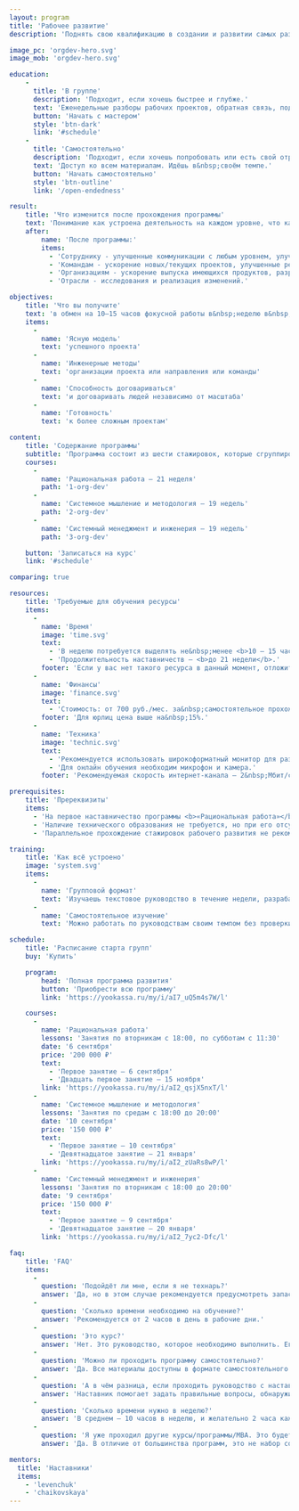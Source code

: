 ```yaml
---
layout: program
title: 'Рабочее развитие'
description: 'Поднять свою квалификацию в создании и развитии самых разных систем, от классических "железных" и программных до организационных и сообществ.'

image_pc: 'orgdev-hero.svg'
image_mob: 'orgdev-hero.svg'

education:
    -
      title: 'В группе'
      description: 'Подходит, если хочешь быстрее и глубже.'
      text: 'Еженедельные разборы рабочих проектов, обратная связь, поддержка наставника.'
      button: 'Начать с мастером'
      style: 'btn-dark'
      link: '#schedule'
    -
      title: 'Самостоятельно'
      description: 'Подходит, если хочешь попробовать или есть свой отработанных метод длительной поддержки внимания на&nbsp;обучении.'
      text: 'Доступ ко всем материалам. Идёшь в&nbsp;своём темпе.'
      button: 'Начать самостоятельно'
      style: 'btn-outline'
      link: '/open-endedness'

result:
    title: 'Что изменится после прохождения программы'
    text: 'Понимание как устроена деятельность на каждом уровне, что как и где изменить для именно твоего проекта, чтобы пожары превратились в размеренную ритмичную деятельность с управляемыми и при этом развиваемыми дальше результатами.'
    after:
        name: 'После программы:'
        items:
          - 'Сотруднику - улучшенные коммуникации с любым уровнем, улучшенные сроки и результаты работ (через моделирование), ускоренное освоение других предметных областей, ускоренная адаптация в новых проектах.'
          - 'Командам - ускорение новых/текущих проектов, улучшенные результаты проектов, улучшенные взаимодействия между командами, подбор и замена методов работы на более результативные.'
          - 'Организациям - ускорение выпуска имеющихся продуктов, разработка новых, мониторинг среды и корректировка стратегий, коллаборации, развитие клиентуры.'
          - 'Отрасли - исследования и реализация изменений.'

objectives:
    title: 'Что вы получите'
    text: 'в обмен на 10–15 часов фокусной работы в&nbsp;неделю в&nbsp;течение 19–21&nbsp;недель'
    items:
      -
        name: 'Ясную модель'
        text: 'успешного проекта'
      -
        name: 'Инженерные методы'
        text: 'организации проекта или направления или команды'
      -
        name: 'Способность договариваться'
        text: 'и договаривать людей независимо от масштаба'
      -
        name: 'Готовность'
        text: 'к более сложным проектам'

content:
    title: 'Содержание программы'
    subtitle: 'Программа состоит из шести стажировок, которые сгруппированы для удобства прохождения'
    courses:
      -
        name: 'Рациональная работа – 21 неделя'
        path: '1-org-dev'
      -
        name: 'Системное мышление и методология – 19 недель'
        path: '2-org-dev'
      -
        name: 'Системный менеджмент и инженерия – 19 недель'
        path: '3-org-dev'

    button: 'Записаться на курс'
    link: '#schedule'

comparing: true

resources:
    title: 'Требуемые для обучения ресурсы'
    items:
      -
        name: 'Время'
        image: 'time.svg'
        text:
          - 'В неделю потребуется выделять не&nbsp;менее <b>10 — 15 часов</b>.'
          - 'Продолжительность наставничеств — <b>до 21 недели</b>.'
        footer: 'Если у вас нет такого ресурса в данный момент, отложите прохождение наставничеств.'
      -
        name: 'Финансы'
        image: 'finance.svg'
        text:
          - 'Стоимость: от 700 руб./мес. за&nbsp;самостоятельное прохождение руководств, до&nbsp;200&nbsp;тыс.&nbsp;руб. за&nbsp;работу над проектом под присмотром наставника.'
        footer: 'Для юрлиц цена выше на&nbsp;15%.'
      -
        name: 'Техника'
        image: 'technic.svg'
        text:
          - 'Рекомендуется использовать широкоформатный монитор для разделения на два экрана: один для курса, другой для заметок.'
          - 'Для онлайн обучения необходим микрофон и камера.'
        footer: 'Рекомендуемая скорость интернет-канала — 2&nbsp;Мбит/с и&nbsp;выше.'

prerequisites:
    title: 'Пререквизиты'
    items:
      - 'На первое наставничество программы <b>«Рациональная работа»</b> принимаются все, кто окончил школу. На все последующие – требуется прохождение предыдущих.'
      - 'Наличие технического образования не требуется, но при его отсутствии потребуется больше времени на работу с руководством (не 2 часа в день, а 3–4).'
      - 'Параллельное прохождение стажировок рабочего развития не рекомендуем.'

training:
    title: 'Как всё устроено'
    image: 'system.svg'
    items:
      -
        name: 'Групповой формат'
        text: 'Изучаешь текстовое руководство в течение недели, разрабатываешь или улучшаешь свою модель рабочего проекта (можно, нескольких) и обсуждаешь изменения на общем разборе с наставником раз в неделю. Наставник и другие стажеры комментируют модели, посты в клубе и отвечают на вопросы в чате Телеграм. Для обучения с наставником нужно записаться в группу с наставником.'
      -
        name: 'Самостоятельное изучение'
        text: 'Можно работать по руководствам своим темпом без проверки наставником, писать посты в клубе, обсуждать чужие посты, задавать вопросы в чате поддержки рабочего развития и пробовать самому отвечать на чужие вопросы (для проверки своего понимания). Для самостоятельного обучения нужно оформить <a href="/open-endedness">подписку</a>.'

schedule:
    title: 'Расписание старта групп'
    buy: 'Купить'

    program:
        head: 'Полная программа развития'
        button: 'Приобрести всю программу'
        link: 'https://yookassa.ru/my/i/aI7_uQ5m4s7W/l'

    courses:
      -
        name: 'Рациональная работа'
        lessons: 'Занятия по вторникам с 18:00, по субботам с 11:30'
        date: '6 сентября'
        price: '200 000 ₽'
        text:
          - 'Первое занятие — 6 сентября'
          - 'Двадцать первое занятие — 15 ноября'
        link: 'https://yookassa.ru/my/i/aI2_qsjX5nxT/l'
      -
        name: 'Системное мышление и методология'
        lessons: 'Занятия по средам с 18:00 до 20:00'
        date: '10 сентября'
        price: '150 000 ₽'
        text:
          - 'Первое занятие — 10 сентября'
          - 'Девятнадцатое занятие — 21 января'
        link: 'https://yookassa.ru/my/i/aI2_zUaRs8wP/l'
      -
        name: 'Системный менеджмент и инженерия'
        lessons: 'Занятия по вторникам с 18:00 до 20:00'
        date: '9 сентября'
        price: '150 000 ₽'
        text:
          - 'Первое занятие — 9 сентября'
          - 'Девятнадцатое занятие — 20 января'
        link: 'https://yookassa.ru/my/i/aI2_7yc2-Dfc/l'

faq:
    title: 'FAQ'
    items:
      -
        question: 'Подойдёт ли мне, если я не технарь?'
        answer: 'Да, но в этом случае рекомендуется предусмотреть запас по времени, на перечитывание и гугление неизвестных слов. '
      -
        question: 'Сколько времени необходимо на обучение?'
        answer: 'Рекомендуется от 2 часов в день в рабочие дни.'
      -
        question: 'Это курс?'
        answer: 'Нет. Это руководство, которое необходимо выполнить. Его можно использовать много раз — для проектов другого масштаба или в другой предметной области.'
      -
        question: 'Можно ли проходить программу самостоятельно?'
        answer: 'Да. Все материалы доступны в формате самостоятельного изучения: вы получаете тексты, тренировочные задания — и можете проходить в своём ритме.'
      -
        question: 'А в чём разница, если проходить руководство с наставником?'
        answer: 'Наставник помогает задать правильные вопросы, обнаружить spots (слепые зоны), ускорить работу. Многие участники отмечают, что сопровождение помогает не сбиться и выжать максимум из работы.'
      -
        question: 'Сколько времени нужно в неделю?'
        answer: 'В среднем — 10 часов в неделю, и желательно 2 часа каждый день.'
      -
        question: 'Я уже проходил другие курсы/программы/МВА. Это будет полезно?'
        answer: 'Да. В отличие от большинства программ, это не набор советов. Это — инженерный взгляд на проект и организацию. Даже если ты многое пробовал раньше, здесь ты получишь структурную рамку, в которую можно встроить и переосмыслить весь прошлый опыт.'

mentors:
  title: 'Наставники'
  items:
    - 'levenchuk'
    - 'chaikovskaya'
---
```

